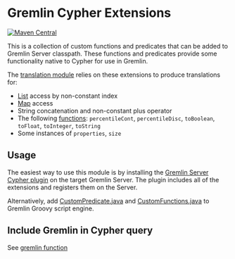# Gremlin Cypher Extensions

[![Maven Central](https://maven-badges.herokuapp.com/maven-central/org.opencypher.gremlin/cypher-gremlin-extensions/badge.svg?style=shield)](https://maven-badges.herokuapp.com/maven-central/org.opencypher.gremlin/cypher-gremlin-extensions)

This is a collection of custom functions and predicates that can be added to Gremlin Server classpath. These functions and predicates provide some functionality native to Cypher for use in Gremlin.

The [translation module](../../translation) relies on these extensions to produce translations for:
- [List](https://neo4j.com/docs/developer-manual/current/cypher/syntax/lists/) access by non-constant index
- [Map](https://neo4j.com/docs/developer-manual/current/cypher/syntax/maps/) access
- String concatenation and non-constant plus operator
- The following [functions](https://neo4j.com/docs/developer-manual/current/cypher/functions/): `percentileCont`, `percentileDisc`, `toBoolean`, `toFloat`, `toInteger`, `toString`
- Some instances of `properties`, `size`

## Usage

The easiest way to use this module is by installing the [Gremlin Server Cypher plugin](../cypher-gremlin-server-plugin) on the target Gremlin Server. The plugin includes all of the extensions and registers them on the Server.

Alternatively, add [CustomPredicate.java](src/main/java/org/opencypher/gremlin/traversal/CustomPredicate.java) and [CustomFunctions.java](src/main/java/org/opencypher/gremlin/traversal/CustomFunctions.java) to Gremlin Groovy script engine.

## Include Gremlin in Cypher query

See [gremlin function](../cypher-gremlin-server-client#gremlin-function)
